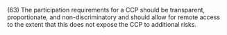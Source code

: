 (63) The participation requirements for a CCP should be transparent, proportionate, and non-discriminatory and should allow for remote access to the extent that this does not expose the CCP to additional risks.